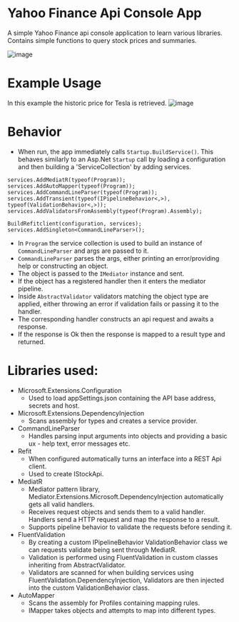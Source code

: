 # Yahoo Finance Api Console App
A simple Yahoo Finance api console application to learn various libraries. Contains simple functions to query stock prices and summaries.

![image](https://user-images.githubusercontent.com/49349513/112772453-cef22780-9028-11eb-92be-755d615fff7b.png)

# Example Usage
In this example the historic price for Tesla is retrieved.
![image](https://user-images.githubusercontent.com/49349513/112772710-36f53d80-902a-11eb-8483-1888c6399ee7.png)

# Behavior
* When run, the app immediately calls `Startup.BuildService()`. This behaves similarly to an Asp.Net `Startup` call by loading a configuration and then building a 'ServiceCollection' by adding services.
```
services.AddMediatR(typeof(Program));
services.AddAutoMapper(typeof(Program));
services.AddCommandLineParser(typeof(Program));
services.AddTransient(typeof(IPipelineBehavior<,>), typeof(ValidationBehavior<,>));
services.AddValidatorsFromAssembly(typeof(Program).Assembly);

BuildRefitclient(configuration, services);
services.AddSingleton<CommandLineParser>();
```
* In `Program` the service collection is used to build an instance of `CommandLineParser` and args are passed to it.
* `CommandLineParser` parses the args, either printing an error/providing help or constructing an object.
* The object is passed to the `IMediator` instance and sent.
* If the object has a registered handler then it enters the mediator pipeline.
* Inside `AbstractValidator` validators matching the object type are applied, either throwing an error if validation fails or passing it to the handler.
* The corresponding handler constructs an api request and awaits a response.
* If the response is Ok then the response is mapped to a result type and returned. 


# Libraries used:
* Microsoft.Extensions.Configuration
  - Used to load appSettings.json containing the API base address, secrets and host.
* Microsoft.Extensions.DependencyInjection
  - Scans assembly for types and creates a service provider.
* CommandLineParser
  - Handles parsing input arguments into objects and providing a basic ux - help text, error messages etc. 
* Refit
  - When configured automatically turns an interface into a REST Api client.
  - Used to create IStockApi.
* MediatR 
  - Mediator pattern library, Mediator.Extensions.Microsoft.DependencyInjection automatically gets all valid handlers.
  - Receives request objects and sends them to a valid handler. Handlers send a HTTP request and map the response to a result.
  - Supports pipeline behavior to validate the requests before sending it.
* FluentValidation
  - By creating a custom IPipelineBehavior ValidationBehavior class we can requests validate being sent through MediatR.
  - Validation is performed using FluentValidation in custom classes inheriting from AbstractValidator.
  - Validators are scanned for when building services using FluentValidation.DependencyInjection, Validators are then injected into the custom ValidationBehavior class.
* AutoMapper
  - Scans the assembly for Profiles containing mapping rules.
  - IMapper takes objects and attempts to map into different types.
